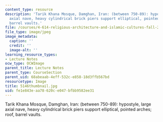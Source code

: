 ```yaml
---
content_type: resource
description: 'Tarik Khana Mosque, Damghan, Iran: (between 750-89): hypostyle, large
  axial nave, heavy cylindrical brick piers support elliptical, pointed arches; roof,
  barrel vaults.'
file: /courses/4-614-religious-architecture-and-islamic-cultures-fall-2002/fe1e843eaa78620ce047bfbb9582ee31_5146thumbnail.jpg
file_type: image/jpeg
image_metadata:
  caption: ''
  credit: ''
  image-alt: ''
learning_resource_types:
- Lecture Notes
ocw_type: OCWImage
parent_title: Lecture Notes
parent_type: CourseSection
parent_uid: 68abeaab-4eff-532c-e858-18d3ffb567bd
resourcetype: Image
title: 5146thumbnail.jpg
uid: fe1e843e-aa78-620c-e047-bfbb9582ee31
---
```

Tarik Khana Mosque, Damghan, Iran: (between 750-89): hypostyle, large axial nave, heavy cylindrical brick piers support elliptical, pointed arches; roof, barrel vaults.

